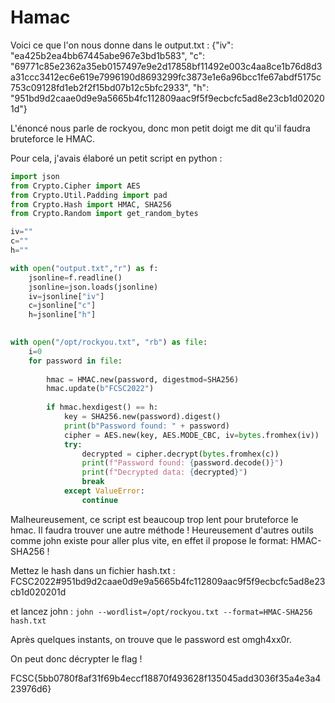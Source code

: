 # Hamac

Voici ce que l'on nous donne dans le output.txt : 
{"iv": "ea425b2ea4bb67445abe967e3bd1b583", "c": "69771c85e2362a35eb0157497e9e2d17858bf11492e003c4aa8ce1b76d8d3a31ccc3412ec6e619e7996190d8693299fc3873e1e6a96bcc1fe67abdf5175c753c09128fd1eb2f2f15bd07b12c5bfc2933", "h": "951bd9d2caae0d9e9a5665b4fc112809aac9f5f9ecbcfc5ad8e23cb1d020201d"}

L'énoncé nous parle de rockyou, donc mon petit doigt me dit qu'il faudra bruteforce le HMAC. 

Pour cela, j'avais élaboré un petit script en python : 

```python
import json
from Crypto.Cipher import AES
from Crypto.Util.Padding import pad
from Crypto.Hash import HMAC, SHA256
from Crypto.Random import get_random_bytes

iv=""
c=""
h=""

with open("output.txt","r") as f:
    jsonline=f.readline()
    jsonline=json.loads(jsonline)
    iv=jsonline["iv"]
    c=jsonline["c"]
    h=jsonline["h"]
    

with open("/opt/rockyou.txt", "rb") as file:
    i=0
    for password in file:
        
        hmac = HMAC.new(password, digestmod=SHA256)
        hmac.update(b"FCSC2022")
        
        if hmac.hexdigest() == h:
            key = SHA256.new(password).digest()
            print(b"Password found: " + password)
            cipher = AES.new(key, AES.MODE_CBC, iv=bytes.fromhex(iv))
            try:
                decrypted = cipher.decrypt(bytes.fromhex(c))
                print(f"Password found: {password.decode()}")
                print(f"Decrypted data: {decrypted}")
                break
            except ValueError:
                continue
```

Malheureusement, ce script est beaucoup trop lent pour bruteforce le hmac. Il faudra trouver une autre méthode ! Heureusement d'autres outils comme john existe pour aller plus vite, en effet il propose le format: HMAC-SHA256 ! 

Mettez le hash dans un fichier hash.txt : FCSC2022#951bd9d2caae0d9e9a5665b4fc112809aac9f5f9ecbcfc5ad8e23cb1d020201d

et lancez john : `john --wordlist=/opt/rockyou.txt --format=HMAC-SHA256 hash.txt`

Après quelques instants, on trouve que le password est omgh4xx0r. 

On peut donc décrypter le flag ! 

FCSC{5bb0780f8af31f69b4eccf18870f493628f135045add3036f35a4e3a423976d6}
